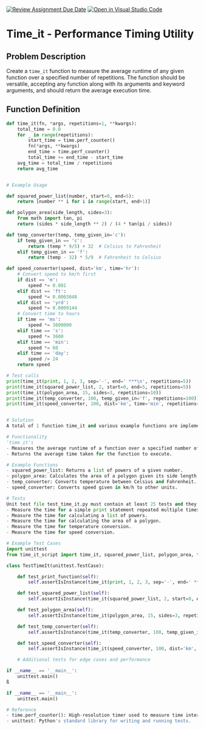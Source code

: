 [![Review Assignment Due Date](https://classroom.github.com/assets/deadline-readme-button-22041afd0340ce965d47ae6ef1cefeee28c7c493a6346c4f15d667ab976d596c.svg)](https://classroom.github.com/a/HfhAxLC5) [![Open in Visual Studio Code](https://classroom.github.com/assets/open-in-vscode-2e0aaae1b6195c2367325f4f02e2d04e9abb55f0b24a779b69b11b9e10269abc.svg)](https://classroom.github.com/online_ide?assignment_repo_id=15447757&assignment_repo_type=AssignmentRepo)

# Time_it - Performance Timing Utility

## Problem Description

Create a `time_it` function to measure the average runtime of any given function over a specified number of repetitions. The function should be versatile, accepting any function along with its arguments and keyword arguments, and should return the average execution time.

## Function Definition

```python
def time_it(fn, *args, repetitions=1, **kwargs):
    total_time = 0.0
    for _ in range(repetitions):
        start_time = time.perf_counter()
        fn(*args, **kwargs)
        end_time = time.perf_counter()
        total_time += end_time - start_time
    avg_time = total_time / repetitions
    return avg_time


# Example Usage

def squared_power_list(number, start=0, end=5):
    return [number ** i for i in range(start, end+1)]

def polygon_area(side_length, sides=3):
    from math import tan, pi
    return (sides * side_length ** 2) / (4 * tan(pi / sides))

def temp_converter(temp, temp_given_in='c'):
    if temp_given_in == 'c':
        return (temp * 9/5) + 32  # Celsius to Fahrenheit
    elif temp_given_in == 'f':
        return (temp - 32) * 5/9  # Fahrenheit to Celsius

def speed_converter(speed, dist='km', time='hr'):
    # Convert speed to km/h first
    if dist == 'm':
        speed *= 0.001
    elif dist == 'ft':
        speed *= 0.0003048
    elif dist == 'yrd':
        speed *= 0.0009144
    # Convert time to hours
    if time == 'ms':
        speed *= 3600000
    elif time == 's':
        speed *= 3600
    elif time == 'min':
        speed *= 60
    elif time == 'day':
        speed /= 24
    return speed

# Test calls
print(time_it(print, 1, 2, 3, sep='-', end=' ***\n', repetitions=5))
print(time_it(squared_power_list, 2, start=0, end=5, repetitions=5))
print(time_it(polygon_area, 15, sides=3, repetitions=10))
print(time_it(temp_converter, 100, temp_given_in='f', repetitions=100))
print(time_it(speed_converter, 100, dist='km', time='min', repetitions=200))


# Solution
A total of 1 function time_it and various example functions are implemented to demonstrate its usage.

# Functionality
'time_it':
- Measures the average runtime of a function over a specified number of repetitions.
- Returns the average time taken for the function to execute.

# Example Functions
- squared_power_list: Returns a list of powers of a given number.
- polygon_area: Calculates the area of a polygon given its side length and number of sides.
- temp_converter: Converts temperature between Celsius and Fahrenheit.
- speed_converter: Converts speed given in km/h to other units.

# Tests
Unit test file test_time_it.py must contain at least 25 tests and they must not be repetitive. Some of the tests it must implement are:
- Measure the time for a simple print statement repeated multiple times.
- Measure the time for calculating a list of powers.
- Measure the time for calculating the area of a polygon.
- Measure the time for temperature conversion.
- Measure the time for speed conversion.

# Example Test Cases
import unittest
from time_it_script import time_it, squared_power_list, polygon_area, temp_converter, speed_converter

class TestTimeIt(unittest.TestCase):

    def test_print_function(self):
        self.assertIsInstance(time_it(print, 1, 2, 3, sep='-', end=' ***\n', repetitions=5), float)

    def test_squared_power_list(self):
        self.assertIsInstance(time_it(squared_power_list, 2, start=0, end=5, repetitions=5), float)

    def test_polygon_area(self):
        self.assertIsInstance(time_it(polygon_area, 15, sides=3, repetitions=10), float)

    def test_temp_converter(self):
        self.assertIsInstance(time_it(temp_converter, 100, temp_given_in='f', repetitions=100), float)

    def test_speed_converter(self):
        self.assertIsInstance(time_it(speed_converter, 100, dist='km', time='min', repetitions=200), float)

    # Additional tests for edge cases and performance

if __name__ == '__main__':
    unittest.main()
ß

if __name__ == '__main__':
    unittest.main()

# Reference
- time.perf_counter(): High-resolution timer used to measure time intervals.
- unittest: Python's standard library for writing and running tests.
```
